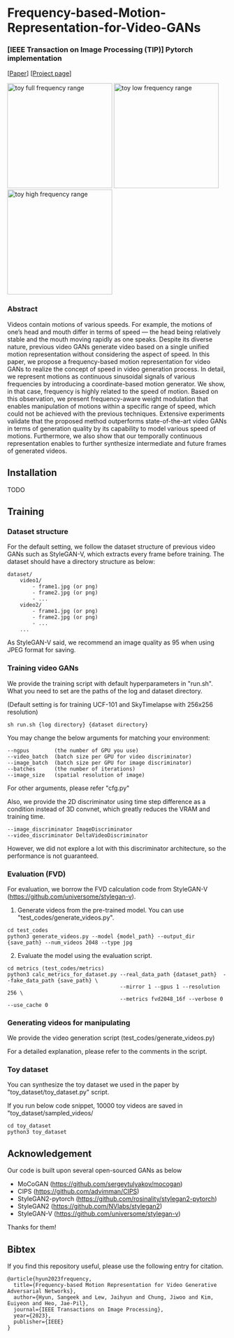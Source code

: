 # Frequency-based-Motion-Representation-for-Video-GANs

### [IEEE Transaction on Image Processing (TIP)] Pytorch implementation
[[Paper](https://ieeexplore.ieee.org/document/10183834)] [[Project page](https://hse1032.github.io/Frequency-based-Motion-Representation-for-Video-GANs-project-page/)]

<div>
<!-- ![toy_original](https://github.com/hse1032/Frequency-based-Motion-Representation-for-Video-GANs/assets/115209649/3969a94f-7685-4691-a459-87dfad6f0b5b)
![toy_low](https://github.com/hse1032/Frequency-based-Motion-Representation-for-Video-GANs/assets/115209649/ee959277-fb2e-4e7a-9cd6-babc28557244)
![toy_high](https://github.com/hse1032/Frequency-based-Motion-Representation-for-Video-GANs/assets/115209649/c7b58b96-0638-431c-a29f-470b2fc8df60) -->
<img src="https://github.com/hse1032/Frequency-based-Motion-Representation-for-Video-GANs/assets/115209649/3969a94f-7685-4691-a459-87dfad6f0b5b" alt="toy full frequency range" style="width:240px; height:240px;"\>
<img src="https://github.com/hse1032/Frequency-based-Motion-Representation-for-Video-GANs/assets/115209649/ee959277-fb2e-4e7a-9cd6-babc28557244" alt="toy low frequency range" style="width:240px; height:240px;"\>
<img src="https://github.com/hse1032/Frequency-based-Motion-Representation-for-Video-GANs/assets/115209649/c7b58b96-0638-431c-a29f-470b2fc8df60" alt="toy high frequency range" style="width:240px; height:240px;"\>
</div>




### Abstract
Videos contain motions of various speeds. For example, the motions of one’s head and mouth differ in terms of speed — the head being relatively stable and the mouth moving rapidly as one speaks. Despite its diverse nature, previous video GANs generate video based on a single unified motion representation without considering the aspect of speed. In this paper, we propose a frequency-based motion representation for video GANs to realize the concept of speed in video generation process. In detail, we represent motions as continuous sinusoidal signals of various frequencies by introducing a coordinate-based motion generator. We show, in that case, frequency is highly related to the speed of motion. Based on this observation, we present frequency-aware weight modulation that enables manipulation of motions within a specific range of speed, which could not be achieved with the previous techniques. Extensive experiments validate that the proposed method outperforms state-of-the-art video GANs in terms of generation quality by its capability to model various speed of motions. Furthermore, we also show that our temporally continuous representation enables to further synthesize intermediate and future frames of generated
videos.


## Installation
TODO


## Training
### Dataset structure
For the default setting, we follow the dataset structure of previous video GANs such as StyleGAN-V, which extracts every frame before training.
The dataset should have a directory structure as below:
```
dataset/
    video1/
        - frame1.jpg (or png)
        - frame2.jpg (or png)
        - ...
    video2/
        - frame1.jpg (or png)
        - frame2.jpg (or png)
        - ...
    ...
```
As StyleGAN-V said, we recommend an image quality as 95 when using JPEG format for saving.

### Training video GANs
We provide the training script with default hyperparameters in "run.sh".
What you need to set are the paths of the log and dataset directory.

(Default setting is for training UCF-101 and SkyTimelapse with 256x256 resolution)
```
sh run.sh {log directory} {dataset directory}
```

You may change the below arguments for matching your environment:
```
--ngpus        (the number of GPU you use)
--video_batch  (batch size per GPU for video discriminator)
--image_batch  (batch size per GPU for image discriminator)
--batches      (the number of iterations)
--image_size   (spatial resolution of image)
```
For other arguments, please refer "cfg.py"

Also, we provide the 2D discriminator using time step difference as a condition instead of 3D convnet, which greatly reduces the VRAM and training time.
```
--image_discriminator ImageDiscriminator
--video_discriminator DeltaVideoDiscriminator
```
However, we did not explore a lot with this discriminator architecture, so the performance is not guaranteed.


### Evaluation (FVD)
For evaluation, we borrow the FVD calculation code from StyleGAN-V (https://github.com/universome/stylegan-v).

1. Generate videos from the pre-trained model. You can use "test_codes/generate_videos.py".
```
cd test_codes
python3 generate_videos.py --model {model_path} --output_dir {save_path} --num_videos 2048 --type jpg
```

2. Evaluate the model using the evaluation script.
```
cd metrics (test_codes/metrics)
python3 calc_metrics_for_dataset.py --real_data_path {dataset_path}  --fake_data_path {save_path} \
                                    --mirror 1 --gpus 1 --resolution 256 \
                                    --metrics fvd2048_16f --verbose 0 --use_cache 0
```

### Generating videos for manipulating
We provide the video generation script (test_codes/generate_videos.py)

For a detailed explanation, please refer to the comments in the script.



### Toy dataset
You can synthesize the toy dataset we used in the paper by "toy_dataset/toy_dataset.py" script.

If you run below code snippet, 10000 toy videos are saved in "toy_dataset/sampled_videos/
```
cd toy_dataset
python3 toy_dataset
```


## Acknowledgement
Our code is built upon several open-sourced GANs as below

- MoCoGAN (https://github.com/sergeytulyakov/mocogan)
- CIPS (https://github.com/advimman/CIPS)
- StyleGAN2-pytorch (https://github.com/rosinality/stylegan2-pytorch)
- StyleGAN2 (https://github.com/NVlabs/stylegan2)
- StyleGAN-V (https://github.com/universome/stylegan-v)

Thanks for them!


## Bibtex
If you find this repository useful, please use the following entry for citation.
```
@article{hyun2023frequency,
  title={Frequency-based Motion Representation for Video Generative Adversarial Networks},
  author={Hyun, Sangeek and Lew, Jaihyun and Chung, Jiwoo and Kim, Euiyeon and Heo, Jae-Pil},
  journal={IEEE Transactions on Image Processing},
  year={2023},
  publisher={IEEE}
}
```
